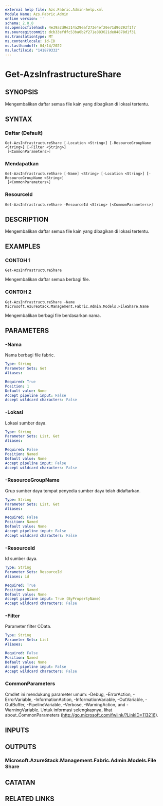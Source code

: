 ```yaml
---
external help file: Azs.Fabric.Admin-help.xml
Module Name: Azs.Fabric.Admin
online version: ''
schema: 2.0.0
ms.openlocfilehash: 4e39a2d9e314a29eaf273e4ef20e71d96293f1f7
ms.sourcegitcommit: dcb33efdfc53ba0b2f271e883021de84878d1f31
ms.translationtype: MT
ms.contentlocale: id-ID
ms.lasthandoff: 04/14/2022
ms.locfileid: "141879332"
---
```

# Get-AzsInfrastructureShare

## SYNOPSIS
Mengembalikan daftar semua file kain yang dibagikan di lokasi tertentu.

## SYNTAX

### Daftar (Default)
```
Get-AzsInfrastructureShare [-Location <String>] [-ResourceGroupName <String>] [-Filter <String>]
 [<CommonParameters>]
```

### Mendapatkan
```
Get-AzsInfrastructureShare [-Name] <String> [-Location <String>] [-ResourceGroupName <String>]
 [<CommonParameters>]
```

### ResourceId
```
Get-AzsInfrastructureShare -ResourceId <String> [<CommonParameters>]
```

## DESCRIPTION
Mengembalikan daftar semua file kain yang dibagikan di lokasi tertentu.

## EXAMPLES

### CONTOH 1
```
Get-AzsInfrastructureShare
```

Mengembalikan daftar semua berbagi file.

### CONTOH 2
```
Get-AzsInfrastructureShare -Name Microsoft.AzureStack.Management.Fabric.Admin.Models.FileShare.Name
```

Mengembalikan berbagi file berdasarkan nama.

## PARAMETERS

### -Nama
Nama berbagi file fabric.

```yaml
Type: String
Parameter Sets: Get
Aliases:

Required: True
Position: 1
Default value: None
Accept pipeline input: False
Accept wildcard characters: False
```

### -Lokasi
Lokasi sumber daya.

```yaml
Type: String
Parameter Sets: List, Get
Aliases:

Required: False
Position: Named
Default value: None
Accept pipeline input: False
Accept wildcard characters: False
```

### -ResourceGroupName
Grup sumber daya tempat penyedia sumber daya telah didaftarkan.

```yaml
Type: String
Parameter Sets: List, Get
Aliases:

Required: False
Position: Named
Default value: None
Accept pipeline input: False
Accept wildcard characters: False
```

### -ResourceId
Id sumber daya.

```yaml
Type: String
Parameter Sets: ResourceId
Aliases: id

Required: True
Position: Named
Default value: None
Accept pipeline input: True (ByPropertyName)
Accept wildcard characters: False
```

### -Filter
Parameter filter OData.

```yaml
Type: String
Parameter Sets: List
Aliases:

Required: False
Position: Named
Default value: None
Accept pipeline input: False
Accept wildcard characters: False
```

### CommonParameters
Cmdlet ini mendukung parameter umum: -Debug, -ErrorAction, -ErrorVariable, -InformationAction, -InformationVariable, -OutVariable, -OutBuffer, -PipelineVariable, -Verbose, -WarningAction, and -WarningVariable. Untuk informasi selengkapnya, lihat about_CommonParameters (http://go.microsoft.com/fwlink/?LinkID=113216).

## INPUTS

## OUTPUTS

### Microsoft.AzureStack.Management.Fabric.Admin.Models.FileShare

## CATATAN

## RELATED LINKS
